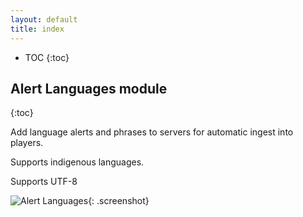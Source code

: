 ```yaml
---
layout: default
title: index
---
```


* TOC
{:toc}

## Alert Languages module
{:toc}

Add language alerts and phrases to servers for automatic ingest into players.

Supports indigenous languages.

Supports UTF-8

![ Alert Languages](img/alert-languages ){: .screenshot}

